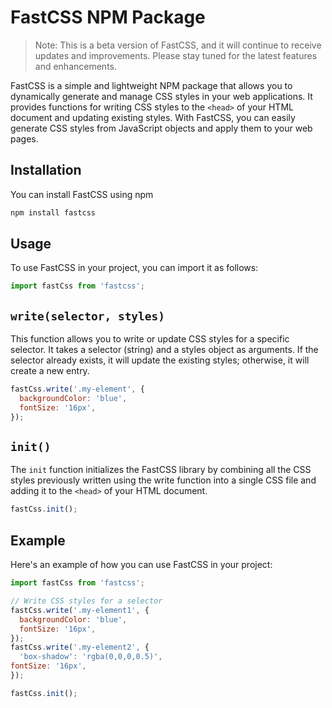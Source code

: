 # FastCSS NPM Package
>Note: This is a beta version of FastCSS, and it will continue to receive updates and improvements. Please stay tuned for the latest features and enhancements.
>
FastCSS is a simple and lightweight NPM package that allows you to dynamically generate and manage CSS styles in your web applications. It provides functions for writing CSS styles to the `<head>` of your HTML document and updating existing styles. With FastCSS, you can easily generate CSS styles from JavaScript objects and apply them to your web pages.

## Installation
You can install FastCSS using npm
```bash
npm install fastcss        
```

## Usage
To use FastCSS in your project, you can import it as follows:
```javascript
import fastCss from 'fastcss';
```
## `write(selector, styles)`
This function allows you to write or update CSS styles for a specific selector. It takes a selector (string) and a styles object as arguments. If the selector already exists, it will update the existing styles; otherwise, it will create a new entry.
```javascript
fastCss.write('.my-element', {
  backgroundColor: 'blue',
  fontSize: '16px',
}); 
```

## `init()`
The `init` function initializes the FastCSS library by combining all the CSS styles previously written using the write function into a single CSS file and adding it to the `<head>` of your HTML document.
```javascript
fastCss.init();
```
## Example
Here's an example of how you can use FastCSS in your project:
```javascript
import fastCss from 'fastcss';

// Write CSS styles for a selector
fastCss.write('.my-element1', {
  backgroundColor: 'blue',
  fontSize: '16px',
});
fastCss.write('.my-element2', {
  'box-shadow': 'rgba(0,0,0,0.5)',
fontSize: '16px',
});

fastCss.init();


``` 